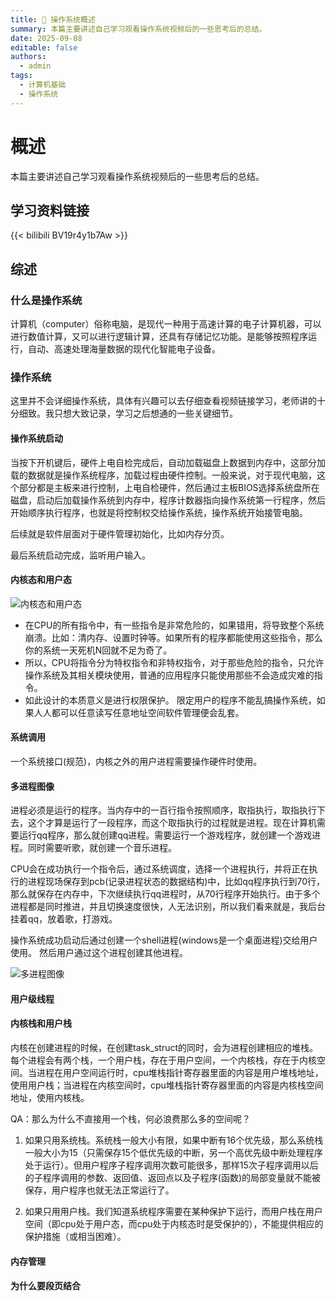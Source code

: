 ```yaml
---
title: 🧠 操作系统概述
summary: 本篇主要讲述自己学习观看操作系统视频后的一些思考后的总结。
date: 2025-09-08
editable: false
authors:
  - admin
tags:
  - 计算机基础
  - 操作系统
---
```

# 概述

本篇主要讲述自己学习观看操作系统视频后的一些思考后的总结。

## 学习资料链接
{{< bilibili BV19r4y1b7Aw >}}

## 综述

### 什么是操作系统

计算机（computer）俗称电脑，是现代一种用于高速计算的电子计算机器，可以进行数值计算，又可以进行逻辑计算，还具有存储记忆功能。是能够按照程序运行，自动、高速处理海量数据的现代化智能电子设备。

### 操作系统

这里并不会详细操作系统，具体有兴趣可以去仔细查看视频链接学习，老师讲的十分细致。我只想大致记录，学习之后想通的一些关键细节。

#### 操作系统启动
当按下开机键后，硬件上电自检完成后，自动加载磁盘上数据到内存中，这部分加载的数据就是操作系统程序，加载过程由硬件控制。一般来说，对于现代电脑，这个部分都是主板来进行控制，上电自检硬件，然后通过主板BIOS选择系统盘所在磁盘，启动后加载操作系统到内存中，程序计数器指向操作系统第一行程序，然后开始顺序执行程序，也就是将控制权交给操作系统，操作系统开始接管电脑。

后续就是软件层面对于硬件管理初始化，比如内存分页。

最后系统启动完成，监听用户输入。

#### 内核态和用户态

![内核态和用户态](../内核态和用户态.png "内核态和用户态")

* 在CPU的所有指令中，有一些指令是非常危险的，如果错用，将导致整个系统崩溃。比如：清内存、设置时钟等。如果所有的程序都能使用这些指令，那么你的系统一天死机N回就不足为奇了。
* 所以，CPU将指令分为特权指令和非特权指令，对于那些危险的指令，只允许操作系统及其相关模块使用，普通的应用程序只能使用那些不会造成灾难的指令。
* 如此设计的本质意义是进行权限保护。 限定用户的程序不能乱搞操作系统，如果人人都可以任意读写任意地址空间软件管理便会乱套。

#### 系统调用

一个系统接口(规范)，内核之外的用户进程需要操作硬件时使用。

#### 多进程图像

进程必须是运行的程序。当内存中的一百行指令按照顺序，取指执行，取指执行下去，这个才算是运行了一段程序，而这个取指执行的过程就是进程。现在计算机需要运行qq程序，那么就创建qq进程。需要运行一个游戏程序，就创建一个游戏进程。同时需要听歌，就创建一个音乐进程。

CPU会在成功执行一个指令后，通过系统调度，选择一个进程执行，并将正在执行的进程现场保存到pcb(记录进程状态的数据结构)中，比如qq程序执行到70行，那么就保存在内存中，下次继续执行qq进程时，从70行程序开始执行。由于多个进程都是同时推进，并且切换速度很快，人无法识别，所以我们看来就是，我后台挂着qq，放着歌，打游戏。

操作系统成功启动后通过创建一个shell进程(windows是一个桌面进程)交给用户使用。
然后用户通过这个进程创建其他进程。

![多进程图像](../多进程图像.png "多进程图像")

#### 用户级线程



#### 内核栈和用户栈

内核在创建进程的时候，在创建task_struct的同时，会为进程创建相应的堆栈。每个进程会有两个栈，一个用户栈，存在于用户空间，一个内核栈，存在于内核空间。当进程在用户空间运行时，cpu堆栈指针寄存器里面的内容是用户堆栈地址，使用用户栈；当进程在内核空间时，cpu堆栈指针寄存器里面的内容是内核栈空间地址，使用内核栈。

QA：那么为什么不直接用一个栈，何必浪费那么多的空间呢？

1. 如果只用系统栈。系统栈一般大小有限，如果中断有16个优先级，那么系统栈一般大小为15（只需保存15个低优先级的中断，另一个高优先级中断处理程序处于运行）。但用户程序子程序调用次数可能很多，那样15次子程序调用以后的子程序调用的参数、返回值、返回点以及子程序(函数)的局部变量就不能被保存，用户程序也就无法正常运行了。

2. 如果只用用户栈。我们知道系统程序需要在某种保护下运行，而用户栈在用户空间（即cpu处于用户态，而cpu处于内核态时是受保护的），不能提供相应的保护措施（或相当困难）。

#### 内存管理



#### 为什么要段页结合
